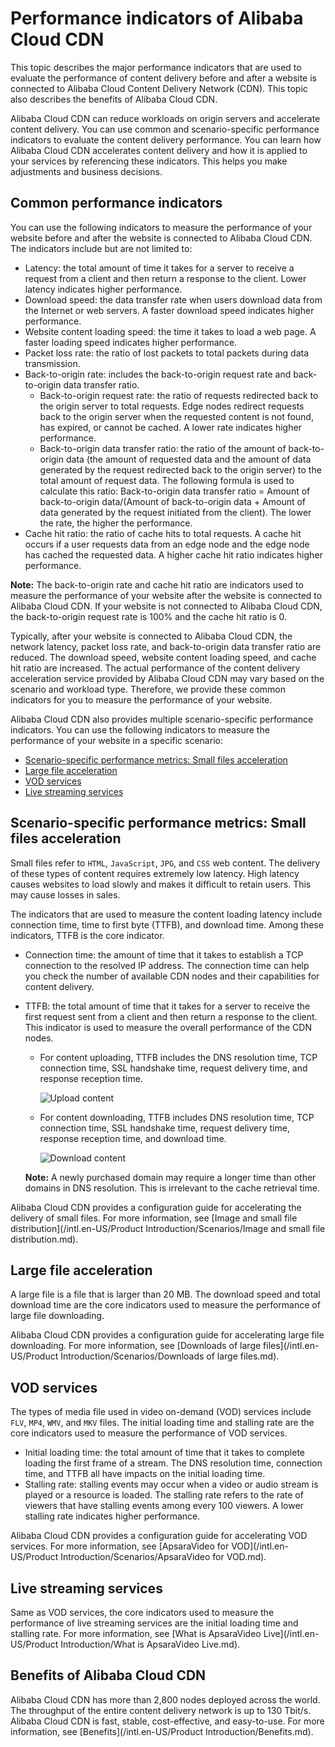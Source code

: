 # Performance indicators of Alibaba Cloud CDN

This topic describes the major performance indicators that are used to evaluate the performance of content delivery before and after a website is connected to Alibaba Cloud Content Delivery Network \(CDN\). This topic also describes the benefits of Alibaba Cloud CDN.

Alibaba Cloud CDN can reduce workloads on origin servers and accelerate content delivery. You can use common and scenario-specific performance indicators to evaluate the content delivery performance. You can learn how Alibaba Cloud CDN accelerates content delivery and how it is applied to your services by referencing these indicators. This helps you make adjustments and business decisions.

## Common performance indicators

You can use the following indicators to measure the performance of your website before and after the website is connected to Alibaba Cloud CDN. The indicators include but are not limited to:

-   Latency: the total amount of time it takes for a server to receive a request from a client and then return a response to the client. Lower latency indicates higher performance.
-   Download speed: the data transfer rate when users download data from the Internet or web servers. A faster download speed indicates higher performance.
-   Website content loading speed: the time it takes to load a web page. A faster loading speed indicates higher performance.
-   Packet loss rate: the ratio of lost packets to total packets during data transmission.
-   Back-to-origin rate: includes the back-to-origin request rate and back-to-origin data transfer ratio.
    -   Back-to-origin request rate: the ratio of requests redirected back to the origin server to total requests. Edge nodes redirect requests back to the origin server when the requested content is not found, has expired, or cannot be cached. A lower rate indicates higher performance.
    -   Back-to-origin data transfer ratio: the ratio of the amount of back-to-origin data \(the amount of requested data and the amount of data generated by the request redirected back to the origin server\) to the total amount of request data. The following formula is used to calculate this ratio: Back-to-origin data transfer ratio = Amount of back-to-origin data/\(Amount of back-to-origin data + Amount of data generated by the request initiated from the client\). The lower the rate, the higher the performance.
-   Cache hit ratio: the ratio of cache hits to total requests. A cache hit occurs if a user requests data from an edge node and the edge node has cached the requested data. A higher cache hit ratio indicates higher performance.

**Note:** The back-to-origin rate and cache hit ratio are indicators used to measure the performance of your website after the website is connected to Alibaba Cloud CDN. If your website is not connected to Alibaba Cloud CDN, the back-to-origin request rate is 100% and the cache hit ratio is 0.

Typically, after your website is connected to Alibaba Cloud CDN, the network latency, packet loss rate, and back-to-origin data transfer ratio are reduced. The download speed, website content loading speed, and cache hit ratio are increased. The actual performance of the content delivery acceleration service provided by Alibaba Cloud CDN may vary based on the scenario and workload type. Therefore, we provide these common indicators for you to measure the performance of your website.

Alibaba Cloud CDN also provides multiple scenario-specific performance indicators. You can use the following indicators to measure the performance of your website in a specific scenario:

-   [Scenario-specific performance metrics: Small files acceleration](#section_8a2_q7p_p3b)
-   [Large file acceleration](#section_p6c_q7u_te0)
-   [VOD services](#section_6em_fo4_fde)
-   [Live streaming services](#section_flv_vsg_uvi)

## Scenario-specific performance metrics: Small files acceleration

Small files refer to `HTML`, `JavaScript`, `JPG`, and `CSS` web content. The delivery of these types of content requires extremely low latency. High latency causes websites to load slowly and makes it difficult to retain users. This may cause losses in sales.

The indicators that are used to measure the content loading latency include connection time, time to first byte \(TTFB\), and download time. Among these indicators, TTFB is the core indicator.

-   Connection time: the amount of time that it takes to establish a TCP connection to the resolved IP address. The connection time can help you check the number of available CDN nodes and their capabilities for content delivery.
-   TTFB: the total amount of time that it takes for a server to receive the first request sent from a client and then return a response to the client. This indicator is used to measure the overall performance of the CDN nodes.

    -   For content uploading, TTFB includes the DNS resolution time, TCP connection time, SSL handshake time, request delivery time, and response reception time.

        ![Upload content](https://static-aliyun-doc.oss-cn-hangzhou.aliyuncs.com/assets/img/en-US/6396022061/p62892.png)

    -   For content downloading, TTFB includes DNS resolution time, TCP connection time, SSL handshake time, request delivery time, response reception time, and download time.

        ![Download content](https://static-aliyun-doc.oss-cn-hangzhou.aliyuncs.com/assets/img/en-US/6396022061/p63717.png)

    **Note:** A newly purchased domain may require a longer time than other domains in DNS resolution. This is irrelevant to the cache retrieval time.


Alibaba Cloud CDN provides a configuration guide for accelerating the delivery of small files. For more information, see [Image and small file distribution](/intl.en-US/Product Introduction/Scenarios/Image and small file distribution.md).

## Large file acceleration

A large file is a file that is larger than 20 MB. The download speed and total download time are the core indicators used to measure the performance of large file downloading.

Alibaba Cloud CDN provides a configuration guide for accelerating large file downloading. For more information, see [Downloads of large files](/intl.en-US/Product Introduction/Scenarios/Downloads of large files.md).

## VOD services

The types of media file used in video on-demand \(VOD\) services include `FLV`, `MP4`, `WMV`, and `MKV` files. The initial loading time and stalling rate are the core indicators used to measure the performance of VOD services.

-   Initial loading time: the total amount of time that it takes to complete loading the first frame of a stream. The DNS resolution time, connection time, and TTFB all have impacts on the initial loading time.
-   Stalling rate: stalling events may occur when a video or audio stream is played or a resource is loaded. The stalling rate refers to the rate of viewers that have stalling events among every 100 viewers. A lower stalling rate indicates higher performance.

Alibaba Cloud CDN provides a configuration guide for accelerating VOD services. For more information, see [ApsaraVideo for VOD](/intl.en-US/Product Introduction/Scenarios/ApsaraVideo for VOD.md).

## Live streaming services

Same as VOD services, the core indicators used to measure the performance of live streaming services are the initial loading time and stalling rate. For more information, see [What is ApsaraVideo Live](/intl.en-US/Product Introduction/What is ApsaraVideo Live.md).

## Benefits of Alibaba Cloud CDN

Alibaba Cloud CDN has more than 2,800 nodes deployed across the world. The throughput of the entire content delivery network is up to 130 Tbit/s. Alibaba Cloud CDN is fast, stable, cost-effective, and easy-to-use. For more information, see [Benefits](/intl.en-US/Product Introduction/Benefits.md).

